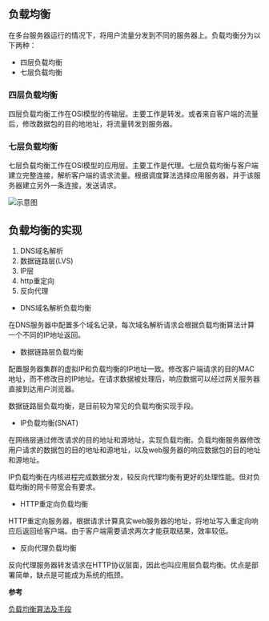 ## 负载均衡

在多台服务器运行的情况下，将用户流量分发到不同的服务器上。负载均衡分为以下两种：
* 四层负载均衡
* 七层负载均衡

### 四层负载均衡
四层负载均衡工作在OSI模型的传输层。主要工作是转发。或者来自客户端的流量后，修改数据包的目的地地址，将流量转发到服务器。

### 七层负载均衡
七层负载均衡工作在OSI模型的应用层。主要工作是代理。七层负载均衡与客户端建立完整连接，解析客户端的请求流量。根据调度算法选择应用服务器，并于该服务器建立另外一条连接，发送请求。

![示意图](https://upload-images.jianshu.io/upload_images/1935978-c97914af04e9ca8a.png?imageMogr2/auto-orient/strip%7CimageView2/2/w/1240)

## 负载均衡的实现

1. DNS域名解析
2. 数据链路层(LVS)
3. IP层
4. http重定向
5. 反向代理

* DNS域名解析负载均衡

在DNS服务器中配置多个域名记录，每次域名解析请求会根据负载均衡算法计算一个不同的IP地址返回。

* 数据链路层负载均衡

配置服务器集群的虚拟IP和负载均衡的IP地址一致。修改客户端请求的目的MAC地址，而不修改目的IP地址。在请求数据被处理后，响应数据可以经过网关服务器直接到达用户浏览器。

数据链路层负载均衡，是目前较为常见的负载均衡实现手段。

* IP负载均衡(SNAT)

在网络层通过修改请求的目的地址和源地址，实现负载均衡。负载均衡服务器修改用户请求的数据包的目的地址和源地址，以及web服务器的响应数据包的目的地址和源地址。

IP负载均衡在内核进程完成数据分发，较反向代理均衡有更好的处理性能。但对负载均衡的网卡带宽会有要求。

* HTTP重定向负载均衡

HTTP重定向服务器，根据请求计算真实web服务器的地址，将地址写入重定向响应后返回给客户端。由于客户端需要请求两次才能获取结果，效率较低。

* 反向代理负载均衡
 
反向代理服务器转发请求在HTTP协议层面，因此也叫应用层负载均衡。优点是部署简单，缺点是可能成为系统的瓶颈。


**参考**

[负载均衡算法及手段](https://segmentfault.com/a/1190000004492447)